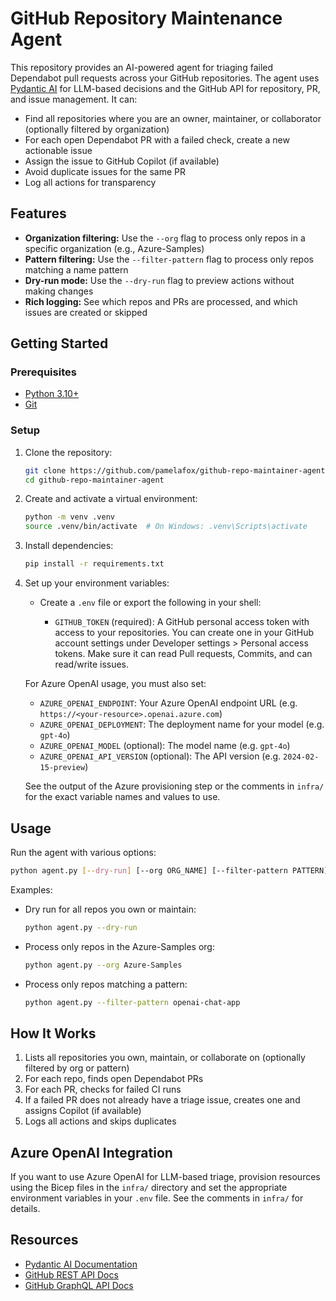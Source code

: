 
# GitHub Repository Maintenance Agent

This repository provides an AI-powered agent for triaging failed Dependabot pull requests across your GitHub repositories. The agent uses [Pydantic AI](https://ai.pydantic.dev/) for LLM-based decisions and the GitHub API for repository, PR, and issue management. It can:

- Find all repositories where you are an owner, maintainer, or collaborator (optionally filtered by organization)
- For each open Dependabot PR with a failed check, create a new actionable issue
- Assign the issue to GitHub Copilot (if available)
- Avoid duplicate issues for the same PR
- Log all actions for transparency

## Features

- **Organization filtering:** Use the `--org` flag to process only repos in a specific organization (e.g., Azure-Samples)
- **Pattern filtering:** Use the `--filter-pattern` flag to process only repos matching a name pattern
- **Dry-run mode:** Use the `--dry-run` flag to preview actions without making changes
- **Rich logging:** See which repos and PRs are processed, and which issues are created or skipped

## Getting Started

### Prerequisites

- [Python 3.10+](https://www.python.org/downloads/)
- [Git](https://git-scm.com/)

### Setup

1. Clone the repository:

    ```sh
    git clone https://github.com/pamelafox/github-repo-maintainer-agent.git
    cd github-repo-maintainer-agent
    ```

2. Create and activate a virtual environment:

    ```sh
    python -m venv .venv
    source .venv/bin/activate  # On Windows: .venv\Scripts\activate
    ```

3. Install dependencies:

    ```sh
    pip install -r requirements.txt
    ```

4. Set up your environment variables:

    - Create a `.env` file or export the following in your shell:

      - `GITHUB_TOKEN` (required): A GitHub personal access token with access to your repositories. You can create one in your GitHub account settings under Developer settings > Personal access tokens. Make sure it can read Pull requests, Commits, and can read/write issues.

    For Azure OpenAI usage, you must also set:
      - `AZURE_OPENAI_ENDPOINT`: Your Azure OpenAI endpoint URL (e.g. `https://<your-resource>.openai.azure.com`)
      - `AZURE_OPENAI_DEPLOYMENT`: The deployment name for your model (e.g. `gpt-4o`)
      - `AZURE_OPENAI_MODEL` (optional): The model name (e.g. `gpt-4o`)
      - `AZURE_OPENAI_API_VERSION` (optional): The API version (e.g. `2024-02-15-preview`)

    See the output of the Azure provisioning step or the comments in `infra/` for the exact variable names and values to use.

## Usage

Run the agent with various options:

```sh
python agent.py [--dry-run] [--org ORG_NAME] [--filter-pattern PATTERN]
```

Examples:

- Dry run for all repos you own or maintain:
  ```sh
  python agent.py --dry-run
  ```
- Process only repos in the Azure-Samples org:
  ```sh
  python agent.py --org Azure-Samples
  ```
- Process only repos matching a pattern:
  ```sh
  python agent.py --filter-pattern openai-chat-app
  ```

## How It Works

1. Lists all repositories you own, maintain, or collaborate on (optionally filtered by org or pattern)
2. For each repo, finds open Dependabot PRs
3. For each PR, checks for failed CI runs
4. If a failed PR does not already have a triage issue, creates one and assigns Copilot (if available)
5. Logs all actions and skips duplicates

## Azure OpenAI Integration

If you want to use Azure OpenAI for LLM-based triage, provision resources using the Bicep files in the `infra/` directory and set the appropriate environment variables in your `.env` file. See the comments in `infra/` for details.

## Resources

- [Pydantic AI Documentation](https://ai.pydantic.dev/)
- [GitHub REST API Docs](https://docs.github.com/en/rest)
- [GitHub GraphQL API Docs](https://docs.github.com/en/graphql)

